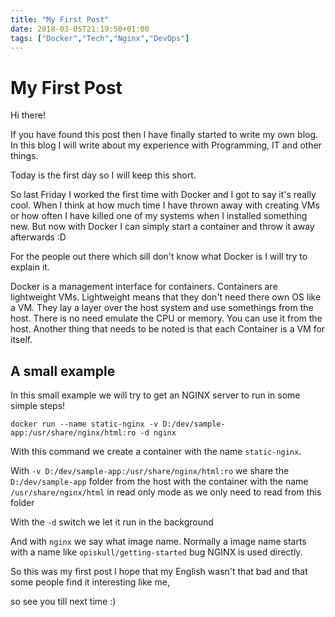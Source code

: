 ```yaml
---
title: "My First Post"
date: 2018-03-05T21:19:50+01:00
tags: ["Docker","Tech","Nginx","DevOps"]
---
```


# My First Post

Hi there! 

If you have found this post then I have finally started to write my own blog. In this blog I will write about my experience with Programming, IT and other things.

Today is the first day so I will keep this short.

So last Friday I worked the first time with Docker and I got to say it's really cool. When I think at how much time I have thrown away with creating VMs or how often I have killed one of my systems when I installed something new. But now with Docker I can simply start a container and throw it away afterwards :D

For the people out there which sill don't know what Docker is I will try to explain it. 

Docker is a management interface for containers. Containers are lightweight VMs. Lightweight means that they don't need there own OS like a VM. They lay a layer over the host system and use somethings from the host. There is no need emulate the CPU or memory. You can use it from the host. Another thing that needs to be noted is that each Container is a VM for itself.


## A small example

In this small example we will try to get an NGINX server to run in some simple steps!

`docker run --name static-nginx -v D:/dev/sample-app:/usr/share/nginx/html:ro -d nginx`

With this command we create a container with the name `static-nginx`.

With `-v D:/dev/sample-app:/usr/share/nginx/html:ro` we share the `D:/dev/sample-app` folder from the host with the container with the name `/usr/share/nginx/html` in read only mode as we only need to read from this folder

With the `-d` switch we let it run in the background

And with `nginx` we say what image name. Normally a image name starts with a name like `opiskull/getting-started` bug NGINX is used directly.



So this was my first post I hope that my English wasn't that bad and that some people find it interesting like me,

so see you till next time :)
